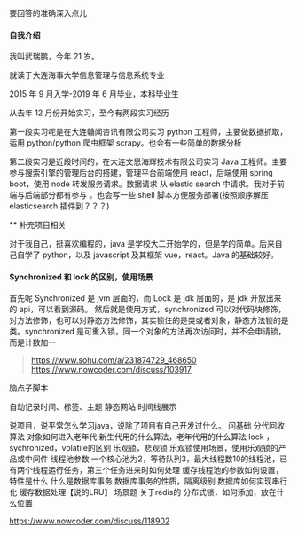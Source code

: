 要回答的准确深入点儿

#### 自我介绍

我叫武瑞鹏，今年 21 岁。

就读于大连海事大学信息管理与信息系统专业

2015 年 9 月入学-2019 年 6 月毕业，本科毕业生

从去年 12 月份开始实习，至今有两段实习经历

第一段实习呢是在大连翰闻咨讯有限公司实习 python 工程师，主要做数据抓取，运用 python/python 爬虫框架 scrapy。也会有一些简单的数据分析

第二段实习是近段时间的，在大连文思海辉技术有限公司实习 Java 工程师。主要参与搜索引擎的管理后台的搭建，管理平台前端使用 react，后端使用 spring boot，使用 node 转发服务请求。数据请求 从 elastic search 中请求。我对于前端与后端部分都有参与
。也会写一些 shell 脚本方便服务部署(按照顺序解压 elasticsearch 插件到？？？)

\*\* 补充项目相关

对于我自己，挺喜欢编程的，java 是学校大二开始学的，但是学的简单。后来自己自学了 python，以及 javascript 及其框架 vue，react。Java 的基础较好。

#### Synchronized 和 lock 的区别，使用场景

首先呢 Synchronized 是 jvm 层面的，而 Lock 是 jdk 层面的，是 jdk 开放出来的 api，可以看到源码。
然后就是使用方式，synchronized 可以对代码块修饰，对方法修饰，也可以对静态方法修饰，其实锁住的是类或者对象，静态方法锁的是类。synchronized 是可重入锁，同一个对象的方法再次访问时，并不会申请锁，而是计数加一

> https://www.sohu.com/a/231874729_468650
 >https://www.nowcoder.com/discuss/103917

脑点子脚本

自动记录时间、标签、主题
静态网站 时间线展示


说项目，说平常怎么学习java，说除了项目有自己开发过什么。
问基础
分代回收算法
对象如何进入老年代
新生代用的什么算法，老年代用的什么算法
lock ，sychronized，volatile的区别
乐观锁，悲观锁
乐观锁使用场景，使用乐观锁的产品或中间件
线程池参数
一个核心池为2，等待队列3，最大线程数10的线程池，已有两个线程运行任务，第三个任务进来时如何处理
缓存线程池的参数如何设置，特性是什么
什么是数据库事务
数据库事务的性质，隔离级别
数据库如何实现串行化
缓存数据处理【说的LRU】
场景题 关于redis的
分布式锁，如何添加，放在什么位置

https://www.nowcoder.com/discuss/118902